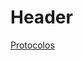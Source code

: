 <!-- TITLE: Wiki Tecnología -->
<!-- SUBTITLE: Página Wiki de documentación de Tecnología de la Cámara De Diputados de Santa Fe -->

# Header
[ Protocolos ](/protocolos)
